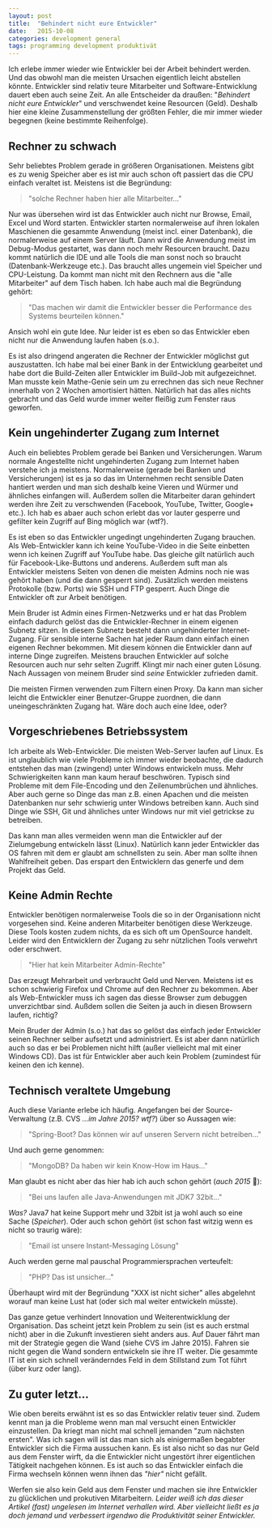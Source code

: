 ```yaml
---
layout: post
title:  "Behindert nicht eure Entwickler"
date:   2015-10-08
categories: development general
tags: programming development produktivät
---
```

Ich erlebe immer wieder wie Entwickler bei der Arbeit behindert werden. Und das obwohl man die meisten Ursachen eigentlich leicht abstellen könnte. Entwickler sind relativ teure Mitarbeiter und Software-Entwicklung dauert eben auch seine Zeit. An alle Entscheider da draußen: "*Behindert nicht eure Entwickler*" und verschwendet keine Resourcen (Geld). Deshalb hier eine kleine Zusammenstellung der größten Fehler, die mir immer wieder begegnen (keine bestimmte Reihenfolge).

## Rechner zu schwach

Sehr beliebtes Problem gerade in größeren Organisationen. Meistens gibt es zu wenig Speicher aber es ist mir auch schon oft passiert das die CPU einfach veraltet ist. Meistens ist die Begründung:

> "solche Rechner haben hier alle Mitarbeiter..."

Nur was übersehen wird ist das Entwickler auch nicht nur Browse, Email, Excel und Word starten. Entwickler starten normalerweise auf ihren lokalen Maschienen die gesammte Anwendung (meist incl. einer Datenbank), die normalerweise auf einem Server läuft. Dann wird die Anwendung meist im Debug-Modus gestartet, was dann noch mehr Resourcen braucht. Dazu kommt natürlich die IDE und alle Tools die man sonst noch so braucht (Datenbank-Werkzeuge etc.). Das braucht alles ungemein viel Speicher und CPU-Leistung. Da kommt man nicht mit den Rechnern aus die "alle Mitarbeiter" auf dem Tisch haben. Ich habe auch mal die Begründung gehört:

> "Das machen wir damit die Entwickler besser die Performance des Systems beurteilen können."

Ansich wohl ein gute Idee. Nur leider ist es eben so das Entwickler eben nicht nur die Anwendung laufen haben (s.o.).

Es ist also dringend angeraten die Rechner der Entwickler möglichst gut auszustatten. Ich habe mal bei einer Bank in der Entwicklung gearbeitet und habe dort die Build-Zeiten aller Entwickler im Build-Job mit aufgezeichnet. Man musste kein Mathe-Genie sein um zu errechnen das sich neue Rechner innerhalb von 2 Wochen amortisiert hätten. Natürlich hat das alles nichts gebracht und das Geld wurde immer weiter fleißig zum Fenster raus geworfen.

## Kein ungehinderter Zugang zum Internet

Auch ein beliebtes Problem gerade bei Banken und Versicherungen. Warum normale Angestellte nicht ungehinderten Zugang zum Internet haben verstehe ich ja meistens. Normalerweise (gerade bei Banken und Versicherungen) ist es ja so das im Unternehmen recht sensible Daten hantiert werden und man sich deshalb keine Vieren und Würmer und ähnliches einfangen will. Außerdem sollen die Mitarbeiter daran gehindert werden ihre Zeit zu verschwenden (Facebook, YouTube, Twitter, Google+ etc.). Ich hab es abaer auch schon erlebt das vor lauter gesperre und gefilter kein Zugriff auf Bing möglich war (wtf?).

Es ist eben so das Entwickler ungedingt ungehinderten Zugang brauchen. Als Web-Entwickler kann ich keine YouTube-Video in die Seite einbetten wenn ich keinen Zugriff auf YouTube habe. Das gleiche gilt natürlich auch für Facebook-Like-Buttons und anderens. Außerdem suft man als Entwickler meistens Seiten von denen die meisten Admins noch nie was gehört haben (und die dann gesperrt sind). Zusätzlich werden meistens Protokolle (bzw. Ports) wie SSH und FTP gesperrt. Auch Dinge die Entwickler oft zur Arbeit benötigen.

Mein Bruder ist Admin eines Firmen-Netzwerks und er hat das Problem einfach dadurch gelöst das die Entwickler-Rechner in einem eigenen Subnetz sitzen. In diesem Subnetz besteht dann ungehinderter Internet-Zugang. Für sensible interne Sachen hat jeder Raum dann einfach einen eigenen Rechner bekommen. Mit diesem können die Entwickler dann auf interne Dinge zugreifen. Meistens brauchen Entwickler auf solche Resourcen auch nur sehr selten Zugriff. Klingt mir nach einer guten Lösung. Nach Aussagen von meinem Bruder sind *seine* Entwickler zufrieden damit.

Die meisten Firmen verwenden zum Filtern einen Proxy. Da kann man sicher leicht die Entwickler einer Benutzer-Gruppe  zuordnen, die dann uneingeschränkten Zugang hat. Wäre doch auch eine Idee, oder?

## Vorgeschriebenes Betriebssystem

Ich arbeite als Web-Entwickler. Die meisten Web-Server laufen auf Linux. Es ist unglaublich wie viele Probleme ich immer wieder beobachte, die dadurch entstehen das man (zwingend) unter Windows entwickeln muss. Mehr Schwierigkeiten kann man kaum herauf beschwören. Typisch sind Probleme mit dem File-Encoding und den Zeilenumbrüchen und ähnliches. Aber auch gerne so Dinge das man z.B. einen Apachen und die meisten Datenbanken nur sehr schwierig unter Windows betreiben kann. Auch sind Dinge wie SSH, Git und ähnliches unter Windows nur mit viel getrickse zu betreiben.

Das kann man alles vermeiden wenn man die Entwickler auf der Zielumgebung entwickeln lässt (Linux). Natürlich kann jeder Entwickler das OS fahren mit dem er glaubt am schnellsten zu sein. Aber man sollte ihnen Wahlfreiheit geben. Das erspart den Entwicklern das generfe und dem Projekt das Geld.

## Keine Admin Rechte

Entwickler benötigen normalerweise Tools die so in der Organisationn nicht vorgesehen sind. Keine anderen Mitarbeiter benötigen diese Werkzeuge. Diese Tools kosten zudem nichts, da es sich oft um OpenSource handelt. Leider wird den Entwicklern der Zugang zu sehr nützlichen Tools verwehrt oder erschwert.

> "Hier hat kein Mitarbeiter Admin-Rechte"

Das erzeugt Mehrarbeit und verbraucht Geld und Nerven. Meistens ist es schon schwierig Firefox und Chrome auf den Rechner zu bekommen. Aber als Web-Entwickler muss ich sagen das diesse Browser zum debuggen unverzichtbar sind. Außdem sollen die Seiten ja auch in diesen Browsern laufen, richtig?

Mein Bruder der Admin (s.o.) hat das so gelöst das einfach jeder Entwickler seinen Rechner selber aufsetzt und administriert. Es ist aber dann natürlich auch so das er bei Problemen nicht hilft (außer vielleicht mal mit einer Windows CD). Das ist für Entwickler aber auch kein Problem (zumindest für keinen den ich kenne).

## Technisch veraltete Umgebung

Auch diese Variante erlebe ich häufig. Angefangen bei der Source-Verwaltung (z.B. CVS *...im Jahre 2015? wtf?*) über so Aussagen wie:

> "Spring-Boot? Das können wir auf unseren Servern nicht betreiben..."

Und auch gerne genommen:

> "MongoDB? Da haben wir kein Know-How im Haus..."

Man glaubt es nicht aber das hier hab ich auch schon gehört (*auch 2015* :facepunch:):

> "Bei uns laufen alle Java-Anwendungen mit JDK7 32bit..."

*Was?* Java7 hat keine Support mehr und 32bit ist ja wohl auch so eine Sache (*Speicher*). Oder auch schon gehört (ist schon fast witzig wenn es nicht so traurig wäre):

> "Email ist unsere Instant-Messaging Lösung"

Auch werden gerne mal pauschal Programmiersprachen verteufelt:

> "PHP? Das ist unsicher..."

Überhaupt wird mit der Begründung "XXX ist nicht sicher" alles abgelehnt worauf man keine Lust hat (oder sich mal weiter entwickeln müsste).

Das ganze getue verhindert Innovation und Weiterentwicklung der Organisation. Das scheint jetzt kein Problem zu sein (ist es auch erstmal nicht) aber in die Zukunft investieren sieht anders aus. Auf Dauer fährt man mit der Strategie gegen die Wand (siehe CVS im Jahre 2015). Fahren sie nicht gegen die Wand sondern entwickeln sie ihre IT weiter. Die gesammte IT ist ein sich schnell veränderndes Feld in dem Stillstand zum Tot führt (über kurz oder lang).

## Zu guter letzt...

Wie oben bereits erwähnt ist es so das Entwickler relativ teuer sind. Zudem kennt man ja die Probleme wenn man mal versucht einen Entwickler einzustellen. Da kriegt man nicht mal schnell jemanden "zum nächsten ersten". Was ich sagen will ist das man sich als einigermaßen begabter Entwickler sich die Firma aussuchen kann. Es ist also nicht so das nur Geld aus dem Fenster wirft, da die Entwickler nicht ungestört ihrer eigentlichen Tätigkeit nachgehen können. Es ist auch so das Entwickler einfach die Firma wechseln können wenn ihnen das *"hier"* nicht gefällt.

Werfen sie also kein Geld aus dem Fenster und machen sie ihre Entwickler zu glücklichen und prokutiven Mitarbeitern.
*Leider weiß ich das dieser Artikel (fast) ungelesen im Internet verhallen wird. Aber vielleicht ließt es ja doch jemand und verbessert irgendwo die Produktivität seiner Entwickler.*

